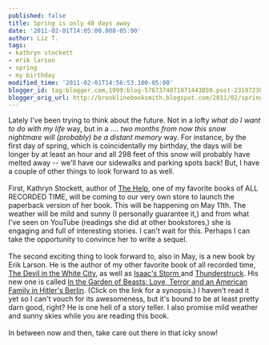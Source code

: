 ```yaml
---
published: false
title: Spring is only 48 days away
date: '2011-02-01T14:05:00.008-05:00'
author: Liz T.
tags:
- kathryn stockett
- erik larson
- spring
- my birthday
modified_time: '2011-02-01T14:56:53.100-05:00'
blogger_id: tag:blogger.com,1999:blog-5767374071871443859.post-2319723824754685870
blogger_orig_url: http://brooklinebooksmith.blogspot.com/2011/02/spring-is-only-48-days-away.html
---
```


Lately I've been trying to think about the future. Not in a lofty <em>what do I want to do with my life</em> way, but in a .... <em>two months from now this snow nightmare will (probably) be a distant memory</em> way. For instance, by the first day of spring, which is coincidentally my birthday, the days will be longer by at least an hour and all 298 feet of this snow will probably have melted away -- we'll have our sidewalks and parking spots back! But, I have a couple of other things to look forward to as well.<br /><br />First, Kathryn <span id="SPELLING_ERROR_0" class="blsp-spelling-error">Stockett</span>, author of <a href="http://www.brooklinebooksmith-shop.com/book/9780399155345">The Help</a>, one of my favorite books of ALL RECORDED TIME, will be coming to our very own store to launch the paperback version of her book. This will be happening on May 11<span id="SPELLING_ERROR_1" class="blsp-spelling-error">th</span>. The weather will be mild and sunny (I personally guarantee it,) and from what I've seen on YouTube (readings she did at other bookstores,) she is engaging and full of interesting stories. I can't wait for this. Perhaps I can take the opportunity to convince her to write a <span id="SPELLING_ERROR_2" class="blsp-spelling-corrected">sequel</span>.<br /><br />The second exciting thing to look forward to, also in May, is a new book by Erik Larson. He is the author of my other favorite book of all recorded time, <a href="http://www.brooklinebooksmith-shop.com/book/9780375725609">The Devil in the White City</a>, as well as <a href="http://www.brooklinebooksmith-shop.com/book/9780375708275">Isaac's Storm </a>and <a href="http://www.brooklinebooksmith-shop.com/book/9781400080670">Thunderstruck</a>. His new one is called <a href="http://www.brooklinebooksmith-shop.com/book/9780307408846">In the Garden of Beasts: Love, Terror and an American Family in Hitler's Berlin</a>. (Click on the link for a synopsis.) I haven't read it yet so I can't vouch for its awesomeness, but it's bound to be at least pretty darn good, right? He is one hell of a story teller. I also promise mild weather and sunny skies while you are reading this book.<br /><br />In between now and then, take care out there in that icky snow!